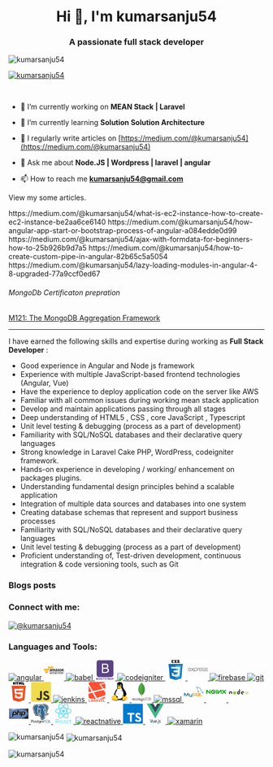 <h1 align="center">Hi 👋, I'm kumarsanju54</h1>
<h3 align="center">A passionate full stack developer</h3>

<p align="left"> <img src="https://komarev.com/ghpvc/?username=kumarsanju54&label=Profile%20views&color=0e75b6&style=flat" alt="kumarsanju54" /> </p>

<p align="left"> <a href="https://github.com/ryo-ma/github-profile-trophy"><img src="https://github-profile-trophy.vercel.app/?username=kumarsanju54" alt="kumarsanju54" /></a> </p>

<p align="left"> <a href="https://twitter.com/" target="blank"><img src="https://img.shields.io/twitter/follow/?logo=twitter&style=for-the-badge" alt="" /></a> </p>

- 🔭 I’m currently working on **MEAN Stack | Laravel**

- 🌱 I’m currently learning **Solution Solution Architecture**

- 📝 I regularly write articles on [https://medium.com/@kumarsanju54](https://medium.com/@kumarsanju54)

- 💬 Ask me about **Node.JS | Wordpress | laravel | angular**

- 📫 How to reach me **kumarsanju54@gmail.com**

<p>View my some articles.</p> 
<span>https://medium.com/@kumarsanju54/what-is-ec2-instance-how-to-create-ec2-instance-be2aa6ce6140</span>
https://medium.com/@kumarsanju54/how-angular-app-start-or-bootstrap-process-of-angular-a084edde0d99
https://medium.com/@kumarsanju54/ajax-with-formdata-for-beginners-how-to-25b926b9d7a5
https://medium.com/@kumarsanju54/how-to-create-custom-pipe-in-angular-82b65c5a5054
https://medium.com/@kumarsanju54/lazy-loading-modules-in-angular-4-8-upgraded-77a9ccf0ed67

<h6>MongoDb Certificaton prepration</h6>
<a href="https://university.mongodb.com/course_completion/208a6585-1a7b-4b97-8699-a7db738fadee?utm_source=copy&utm_medium=social&utm_campaign=university_social_sharing">M121: The MongoDB Aggregation Framework</a>
<hr>

I have earned the following skills and expertise during working as **Full Stack Developer** :
- Good experience in Angular and Node js framework
- Experience with multiple JavaScript-based frontend technologies (Angular, Vue)
- Have the experience to deploy application code on the server like AWS
- Familiar with all common issues during working mean stack application
- Develop and maintain applications passing through all stages
- Deep understanding of HTML5 , CSS , core JavaScript , Typescript
- Unit level testing & debugging (process as a part of development)
- Familiarity with SQL/NoSQL databases and their declarative query languages
- Strong knowledge in Laravel Cake PHP, WordPress, codeigniter framework.
- Hands-on experience in developing / working/ enhancement on packages plugins.
- Understanding fundamental design principles behind a scalable application
- Integration of multiple data sources and databases into one system
- Creating database schemas that represent and support business processes
- Familiarity with SQL/NoSQL databases and their declarative query languages
- Unit level testing & debugging (process as a part of development)
- Proficient understanding of, Test-driven development, continuous integration & code versioning tools, such as Git

### Blogs posts
<!-- BLOG-POST-LIST:START -->
<!-- BLOG-POST-LIST:END -->

<h3 align="left">Connect with me:</h3>
<p align="left">
<a href="https://medium.com/@kumarsanju54" target="blank"><img align="center" src="https://raw.githubusercontent.com/rahuldkjain/github-profile-readme-generator/master/src/images/icons/Social/medium.svg" alt="@kumarsanju54" height="30" width="40" /></a>
</p>

<h3 align="left">Languages and Tools:</h3>
<p align="left"> <a href="https://angular.io" target="_blank"> <img src="https://angular.io/assets/images/logos/angular/angular.svg" alt="angular" width="40" height="40"/> </a> <a href="https://aws.amazon.com" target="_blank"> <img src="https://raw.githubusercontent.com/devicons/devicon/master/icons/amazonwebservices/amazonwebservices-original-wordmark.svg" alt="aws" width="40" height="40"/> </a> <a href="https://babeljs.io/" target="_blank"> <img src="https://www.vectorlogo.zone/logos/babeljs/babeljs-icon.svg" alt="babel" width="40" height="40"/> </a> <a href="https://getbootstrap.com" target="_blank"> <img src="https://raw.githubusercontent.com/devicons/devicon/master/icons/bootstrap/bootstrap-plain-wordmark.svg" alt="bootstrap" width="40" height="40"/> </a> <a href="https://codeigniter.com" target="_blank"> <img src="https://cdn.worldvectorlogo.com/logos/codeigniter.svg" alt="codeigniter" width="40" height="40"/> </a> <a href="https://www.w3schools.com/css/" target="_blank"> <img src="https://raw.githubusercontent.com/devicons/devicon/master/icons/css3/css3-original-wordmark.svg" alt="css3" width="40" height="40"/> </a> <a href="https://expressjs.com" target="_blank"> <img src="https://raw.githubusercontent.com/devicons/devicon/master/icons/express/express-original-wordmark.svg" alt="express" width="40" height="40"/> </a> <a href="https://firebase.google.com/" target="_blank"> <img src="https://www.vectorlogo.zone/logos/firebase/firebase-icon.svg" alt="firebase" width="40" height="40"/> </a> <a href="https://git-scm.com/" target="_blank"> <img src="https://www.vectorlogo.zone/logos/git-scm/git-scm-icon.svg" alt="git" width="40" height="40"/> </a> <a href="https://www.w3.org/html/" target="_blank"> <img src="https://raw.githubusercontent.com/devicons/devicon/master/icons/html5/html5-original-wordmark.svg" alt="html5" width="40" height="40"/> </a> <a href="https://developer.mozilla.org/en-US/docs/Web/JavaScript" target="_blank"> <img src="https://raw.githubusercontent.com/devicons/devicon/master/icons/javascript/javascript-original.svg" alt="javascript" width="40" height="40"/> </a> <a href="https://www.jenkins.io" target="_blank"> <img src="https://www.vectorlogo.zone/logos/jenkins/jenkins-icon.svg" alt="jenkins" width="40" height="40"/> </a> <a href="https://laravel.com/" target="_blank"> <img src="https://raw.githubusercontent.com/devicons/devicon/master/icons/laravel/laravel-plain-wordmark.svg" alt="laravel" width="40" height="40"/> </a> <a href="https://www.linux.org/" target="_blank"> <img src="https://raw.githubusercontent.com/devicons/devicon/master/icons/linux/linux-original.svg" alt="linux" width="40" height="40"/> </a> <a href="https://www.mongodb.com/" target="_blank"> <img src="https://raw.githubusercontent.com/devicons/devicon/master/icons/mongodb/mongodb-original-wordmark.svg" alt="mongodb" width="40" height="40"/> </a> <a href="https://www.microsoft.com/en-us/sql-server" target="_blank"> <img src="https://www.svgrepo.com/show/303229/microsoft-sql-server-logo.svg" alt="mssql" width="40" height="40"/> </a> <a href="https://www.mysql.com/" target="_blank"> <img src="https://raw.githubusercontent.com/devicons/devicon/master/icons/mysql/mysql-original-wordmark.svg" alt="mysql" width="40" height="40"/> </a> <a href="https://www.nginx.com" target="_blank"> <img src="https://raw.githubusercontent.com/devicons/devicon/master/icons/nginx/nginx-original.svg" alt="nginx" width="40" height="40"/> </a> <a href="https://nodejs.org" target="_blank"> <img src="https://raw.githubusercontent.com/devicons/devicon/master/icons/nodejs/nodejs-original-wordmark.svg" alt="nodejs" width="40" height="40"/> </a> <a href="https://www.php.net" target="_blank"> <img src="https://raw.githubusercontent.com/devicons/devicon/master/icons/php/php-original.svg" alt="php" width="40" height="40"/> </a> <a href="https://www.postgresql.org" target="_blank"> <img src="https://raw.githubusercontent.com/devicons/devicon/master/icons/postgresql/postgresql-original-wordmark.svg" alt="postgresql" width="40" height="40"/> </a> <a href="https://reactjs.org/" target="_blank"> <img src="https://raw.githubusercontent.com/devicons/devicon/master/icons/react/react-original-wordmark.svg" alt="react" width="40" height="40"/> </a> <a href="https://reactnative.dev/" target="_blank"> <img src="https://reactnative.dev/img/header_logo.svg" alt="reactnative" width="40" height="40"/> </a> <a href="https://www.typescriptlang.org/" target="_blank"> <img src="https://raw.githubusercontent.com/devicons/devicon/master/icons/typescript/typescript-original.svg" alt="typescript" width="40" height="40"/> </a> <a href="https://vuejs.org/" target="_blank"> <img src="https://raw.githubusercontent.com/devicons/devicon/master/icons/vuejs/vuejs-original-wordmark.svg" alt="vuejs" width="40" height="40"/> </a> <a href="https://dotnet.microsoft.com/apps/xamarin" target="_blank"> <img src="https://raw.githubusercontent.com/detain/svg-logos/780f25886640cef088af994181646db2f6b1a3f8/svg/xamarin.svg" alt="xamarin" width="40" height="40"/> </a> </p>

<p><img align="left" src="https://github-readme-stats.vercel.app/api/top-langs?username=kumarsanju54&show_icons=true&locale=en&layout=compact" alt="kumarsanju54" /></p>

<p>&nbsp;<img align="center" src="https://github-readme-stats.vercel.app/api?username=kumarsanju54&show_icons=true&locale=en" alt="kumarsanju54" /></p>

<p><img align="center" src="https://github-readme-streak-stats.herokuapp.com/?user=kumarsanju54&" alt="kumarsanju54" /></p>


